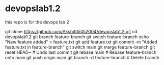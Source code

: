 # devopslab1.2
this repo is for the devops lab 2

git clone https://github.com/Akshit05052004/devopslab1.2.git
cd devopslab1.2
git branch feature-branch
git switch feature-branch
echo "New feature added" > feature.txt
git add feature.txt
git commit -m "Added feature.txt in feature-branch"
git switch main
git merge feature-branch
git reset HEAD~  # Undo last commit
git rebase main  # Rebase feature-branch onto main
git push origin main
git branch -d feature-branch  # Delete branch
